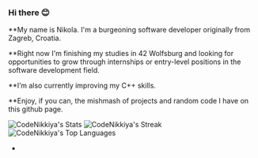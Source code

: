 ### Hi there 😊

**My name is Nikola. I'm a burgeoning software developer originally from Zagreb, Croatia.

**Right now I'm finishing my studies in 42 Wolfsburg and looking for opportunities to grow through internships or entry-level positions in the software development field.

**I’m also currently improving my C++ skills.

**Enjoy, if you can, the mishmash of projects and random code I have on this github page.

![CodeNikkiya's Stats](https://github-readme-stats.vercel.app/api?username=CodeNikkiya&theme=slateorange&show_icons=true&hide_border=false&count_private=true)
![CodeNikkiya's Streak](https://github-readme-streak-stats.herokuapp.com/?user=CodeNikkiya&theme=slateorange&hide_border=false)
![CodeNikkiya's Top Languages](https://github-readme-stats.vercel.app/api/top-langs/?username=CodeNikkiya&theme=slateorange&show_icons=true&hide_border=false&layout=compact)

- 
<!--
**CodeNikkiya/CodeNikkiya** is a ✨ _special_ ✨ repository because its `README.md` (this file) appears on your GitHub profile.

Here are some ideas to get you started:

- 🔭 I’m currently working on ...
- 👯 I’m looking to collaborate on ...
- 🤔 I’m looking for help with ...
- 💬 Ask me about ...
- 📫 How to reach me: ...
- 😄 Pronouns: ...
- ⚡ Fun fact: ...
-->
